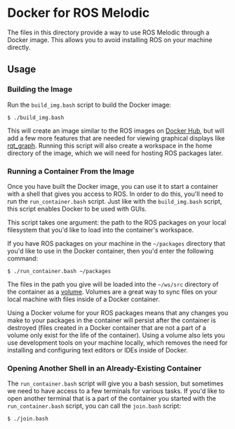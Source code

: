 # Docker for ROS Melodic

The files in this directory provide a way to use ROS Melodic through a Docker image.
This allows you to avoid installing ROS on your machine directly.

## Usage

### Building the Image

Run the `build_img.bash` script to build the Docker image:

```
$ ./build_img.bash
```

This will create an image similar to the ROS images on [Docker Hub](https://hub.docker.com/_/ros/), but will add a few more features that are needed for viewing graphical displays like [rqt_graph](https://wiki.ros.org/rqt_graph?distro=melodic).
Running this script will also create a workspace in the home directory of the image, which we will need for hosting ROS packages later.

### Running a Container From the Image

Once you have built the Docker image, you can use it to start a container with a shell that gives you access to ROS.
In order to do this, you'll need to run the `run_container.bash` script. Just like with the `build_img.bash` script, this script enables Docker to be used with GUIs.

This script takes one argument: the path to the ROS packages on your local filesystem that you'd like to load into the container's workspace.

If you have ROS packages on your machine in the `~/packages` directory that you'd like to use in the Docker container, then you'd enter the following command:

```
$ ./run_container.bash ~/packages
```

The files in the path you give will be loaded into the `~/ws/src` directory of the container as a [volume](https://docs.docker.com/storage/volumes/).
Volumes are a great way to sync files on your local machine with files inside of a Docker container.

Using a Docker volume for your ROS packages means that any changes you make to your packages in the container will persist after the container is destroyed (files created in a Docker container that are not a part of a volume only exist for the life of the container).
Using a volume also lets you use development tools on your machine locally, which removes the need for installing and configuring text editors or IDEs inside of Docker.

### Opening Another Shell in an Already-Existing Container

The `run_container.bash` script will give you a bash session, but sometimes we need to have access to a few terminals for various tasks.
If you'd like to open another terminal that is a part of the container you started with the `run_container.bash` script, you can call the `join.bash` script:

```
$ ./join.bash
```